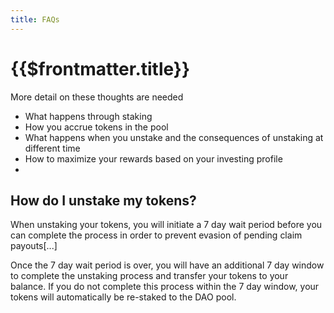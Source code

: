 ```yaml
---
title: FAQs
---
```


# {{$frontmatter.title}}

<TocHeader />
<TOC class="table-of-contents" :include-level="[2,2]" />



<Todo >

More detail on these thoughts are needed
- What happens through staking
- How you accrue tokens in the pool
- What happens when you unstake and the consequences of unstaking at different time
- How to maximize your rewards based on your investing profile
- 
</Todo>

## How do I unstake my tokens?

When unstaking your tokens, you will initiate a 7 day wait period before you can complete the process in order to prevent evasion of pending claim payouts[...]

Once the 7 day wait period is over, you will have an additional 7 day window to complete the unstaking process and transfer your tokens to your balance.  If you do not complete this process within the 7 day window, your tokens will automatically be re-staked to the DAO pool.
